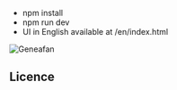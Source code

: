 - npm install
- npm run dev
- UI in English available at /en/index.html

![Geneafan](https://github.com/user-attachments/assets/f70b4150-e456-4776-bf10-053e57c79772)



## Licence


